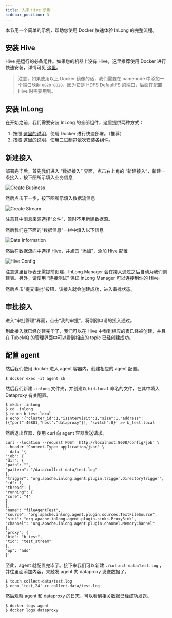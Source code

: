 ```yaml
---
title: 入库 Hive 示例
sidebar_position: 3
---
```


本节用一个简单的示例，帮助您使用 Docker 快速体验 InLong 的完整流程。


## 安装 Hive
Hive 是运行的必备组件。如果您的机器上没有 Hive，这里推荐使用 Docker 进行快速安装，详情可见 [这里](https://github.com/big-data-europe/docker-hive)。

> 注意，如果使用以上 Docker 镜像的话，我们需要在 namenode 中添加一个端口映射 `8020:8020`，因为它是 HDFS DefaultFS 的端口，后面在配置 Hive 时需要用到。

## 安装 InLong
在开始之前，我们需要安装 InLong 的全部组件，这里提供两种方式：
1. 按照 [这里的说明](https://github.com/apache/incubator-inlong/tree/master/docker/docker-compose)，使用 Docker 进行快速部署。（推荐）
2. 按照 [这里的说明](./quick_start.md)，使用二进制包依次安装各组件。


## 新建接入
部署完毕后，首先我们进入 “数据接入” 界面，点击右上角的 “新建接入”，新建一条接入，按下图所示填入业务信息

<img src="../../img/create-business.png" align="center" alt="Create Business"/>

然后点击下一步，按下图所示填入数据流信息

<img src="../../img/create-stream.png" align="center" alt="Create Stream"/>

注意其中消息来源选择“文件”，暂时不用新建数据源。

然后我们在下面的“数据信息”一栏中填入以下信息

<img src="../../img/data-information.png" align="center" alt="Data Information"/>

然后在数据流向中选择 Hive，并点击 “添加”，添加 Hive 配置

<img src="../../img/hive-config.png" align="center" alt="Hive Config"/>

注意这里目标表无需提前创建，InLong Manager 会在接入通过之后自动为我们创建表。另外，请使用 “连接测试” 保证 InLong Manager 可以连接到你的 Hive。

然后点击“提交审批”按钮，该接入就会创建成功，进入审批状态。

## 审批接入
进入“审批管理”界面，点击“我的审批”，将刚刚申请的接入通过。

到此接入就已经创建完毕了，我们可以在 Hive 中看到相应的表已经被创建，并且在 TubeMQ 的管理界面中可以看到相应的 topic 已经创建成功。

## 配置 agent
然后我们使用 docker 进入 agent 容器内，创建相应的 agent 配置。
```
$ docker exec -it agent sh
```

然后我们新建 `.inlong` 文件夹，并创建以 `bid.local` 命名的文件，在其中填入 Dataproxy 有关配置。
```
$ mkdir .inlong
$ cd .inlong
$ touch b_test.local
$ echo '{"cluster_id":1,"isInterVisit":1,"size":1,"address": [{"port":46801,"host":"dataproxy"}], "switch":0}' >> b_test.local
```

然后退出容器，使用 curl 向 agent 容器发送请求。
```
curl --location --request POST 'http://localhost:8008/config/job' \
--header 'Content-Type: application/json' \
--data '{
"job": {
"dir": {
"path": "",
"pattern": "/data/collect-data/test.log"
},
"trigger": "org.apache.inlong.agent.plugin.trigger.DirectoryTrigger",
"id": 1,
"thread": {
"running": {
"core": "4"
}
},
"name": "fileAgentTest",
"source": "org.apache.inlong.agent.plugin.sources.TextFileSource",
"sink": "org.apache.inlong.agent.plugin.sinks.ProxySink",
"channel": "org.apache.inlong.agent.plugin.channel.MemoryChannel"
},
"proxy": {
"bid": "b_test",
"tid": "test_stream"
},
"op": "add"
}'
```

至此，agent 就配置完毕了。接下来我们可以新建 `./collect-data/test.log` ，并往里面添加内容，来触发 agent 向 dataproxy 发送数据了。

```
$ touch collect-data/test.log
$ echo 'test,24' >> collect-data/test.log
```

然后观察 agent 和 dataproxy 的日志，可以看到相关数据已经成功发送。

```
$ docker logs agent
$ docker logs dataproxy
```



